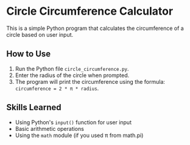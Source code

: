 # Circle Circumference Calculator

This is a simple Python program that calculates the circumference of a circle based on user input.

## How to Use
1. Run the Python file `circle_circumference.py`.
2. Enter the radius of the circle when prompted.
3. The program will print the circumference using the formula: 
   `circumference = 2 * π * radius`.

## Skills Learned
- Using Python's `input()` function for user input
- Basic arithmetic operations
- Using the `math` module (if you used π from math.pi)
